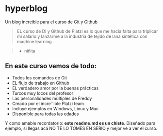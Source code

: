 # hyperblog
Un blog increible para el curso de Git y Github
>EL curso de DI y Github de Platzi es lo que me hacía falta para triplicar mi salario y lanzarme a la industria de tejido de lana sintética con machine learning

>- niñita

## En este curso vemos de todo:
* Todos los comandos de Git
* EL flujo de trabajo en Github
* EL verdadero amor por la buenas prácticas
* Turcos muy locos del profesor
* Las personalidades múltiples de Freddy
* Creado por el incre´´ible Platzi team
* Incluye ejemplos en Windows, Linux y Mac
* Disponible para todas las edades

Y como amable recordatorio: **este readme.md es un chiste**. Diseñado para ejemplo, si llegas acá NO TE LO TOMES EN SERIO y mejor ve a ver el curso.
